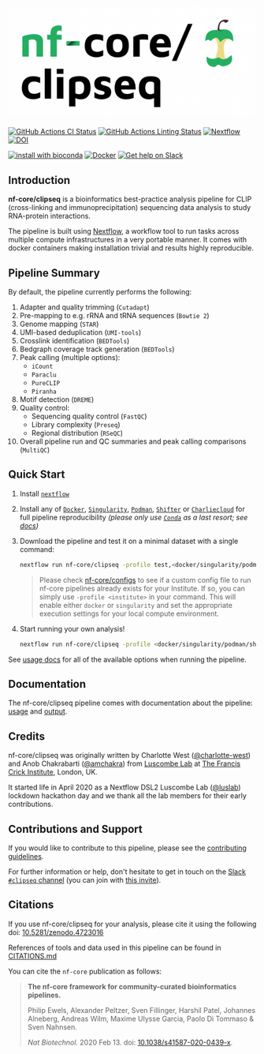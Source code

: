 # ![nf-core/clipseq](docs/images/nf-core-clipseq_logo.png)

[![GitHub Actions CI Status](https://github.com/nf-core/clipseq/workflows/nf-core%20CI/badge.svg)](https://github.com/nf-core/clipseq/actions)
[![GitHub Actions Linting Status](https://github.com/nf-core/clipseq/workflows/nf-core%20linting/badge.svg)](https://github.com/nf-core/clipseq/actions)
[![Nextflow](https://img.shields.io/badge/nextflow-%E2%89%A520.04.0-brightgreen.svg)](https://www.nextflow.io/)
[![DOI](https://zenodo.org/badge/DOI/10.5281/zenodo.4723016.svg)](https://doi.org/10.5281/zenodo.4723016)

[![install with bioconda](https://img.shields.io/badge/install%20with-bioconda-brightgreen.svg)](https://bioconda.github.io/)
[![Docker](https://img.shields.io/docker/automated/nfcore/clipseq.svg)](https://hub.docker.com/r/nfcore/clipseq)
[![Get help on Slack](http://img.shields.io/badge/slack-nf--core%20%23clipseq-4A154B?logo=slack)](https://nfcore.slack.com/channels/clipseq)

## Introduction

**nf-core/clipseq** is a bioinformatics best-practice analysis pipeline for CLIP (cross-linking and immunoprecipitation) sequencing data analysis to study RNA-protein interactions.

The pipeline is built using [Nextflow](https://www.nextflow.io), a workflow tool to run tasks across multiple compute infrastructures in a very portable manner. It comes with docker containers making installation trivial and results highly reproducible.

## Pipeline Summary

By default, the pipeline currently performs the following:

1. Adapter and quality trimming (`Cutadapt`)
2. Pre-mapping to e.g. rRNA and tRNA sequences (`Bowtie 2`)
3. Genome mapping (`STAR`)
4. UMI-based deduplication (`UMI-tools`)
5. Crosslink identification (`BEDTools`)
6. Bedgraph coverage track generation (`BEDTools`)
7. Peak calling (multiple options):
    - `iCount`
    - `Paraclu`
    - `PureCLIP`
    - `Piranha`
8. Motif detection (`DREME`)
9. Quality control:
    - Sequencing quality control (`FastQC`)
    - Library complexity (`Preseq`)
    - Regional distribution (`RSeQC`)
10. Overall pipeline run and QC summaries and peak calling comparisons (`MultiQC`)

## Quick Start

1. Install [`nextflow`](https://nf-co.re/usage/installation)

2. Install any of [`Docker`](https://docs.docker.com/engine/installation/), [`Singularity`](https://www.sylabs.io/guides/3.0/user-guide/), [`Podman`](https://podman.io/), [`Shifter`](https://nersc.gitlab.io/development/shifter/how-to-use/) or [`Charliecloud`](https://hpc.github.io/charliecloud/) for full pipeline reproducibility _(please only use [`Conda`](https://conda.io/miniconda.html) as a last resort; see [docs](https://nf-co.re/usage/configuration#basic-configuration-profiles))_

3. Download the pipeline and test it on a minimal dataset with a single command:

    ```bash
    nextflow run nf-core/clipseq -profile test,<docker/singularity/podman/shifter/charliecloud/conda/institute>
    ```

    > Please check [nf-core/configs](https://github.com/nf-core/configs#documentation) to see if a custom config file to run nf-core pipelines already exists for your Institute. If so, you can simply use `-profile <institute>` in your command. This will enable either `docker` or `singularity` and set the appropriate execution settings for your local compute environment.

4. Start running your own analysis!

    ```bash
    nextflow run nf-core/clipseq -profile <docker/singularity/podman/shifter/charliecloud/conda/institute> --input '[path to design file]' --fasta '[path to genome FASTA]'
    ```

See [usage docs](https://nf-co.re/clipseq/usage) for all of the available options when running the pipeline.

## Documentation

The nf-core/clipseq pipeline comes with documentation about the pipeline: [usage](https://nf-co.re/clipseq/usage) and [output](https://nf-co.re/clipseq/output).

## Credits

nf-core/clipseq was originally written by Charlotte West ([@charlotte-west](https://github.com/charlotte-west)) and Anob Chakrabarti ([@amchakra](https://github.com/amchakra)) from [Luscombe Lab](https://www.crick.ac.uk/research/labs/nicholas-luscombe) at [The Francis Crick Institute](https://www.crick.ac.uk/), London, UK.

It started life in April 2020 as a Nextflow DSL2 Luscombe Lab ([@luslab](https://github.com/luslab)) lockdown hackathon day and we thank all the lab members for their early contributions.

## Contributions and Support

If you would like to contribute to this pipeline, please see the [contributing guidelines](.github/CONTRIBUTING.md).

For further information or help, don't hesitate to get in touch on the [Slack `#clipseq` channel](https://nfcore.slack.com/channels/clipseq) (you can join with [this invite](https://nf-co.re/join/slack)).

## Citations

If you use  nf-core/clipseq for your analysis, please cite it using the following doi: [10.5281/zenodo.4723016](https://doi.org/10.5281/zenodo.4723016)

References of tools and data used in this pipeline can be found in [CITATIONS.md](https://github.com/nf-core/clipseq/CITATIONS.md)

You can cite the `nf-core` publication as follows:

> **The nf-core framework for community-curated bioinformatics pipelines.**
>
> Philip Ewels, Alexander Peltzer, Sven Fillinger, Harshil Patel, Johannes Alneberg, Andreas Wilm, Maxime Ulysse Garcia, Paolo Di Tommaso & Sven Nahnsen.
>
> _Nat Biotechnol._ 2020 Feb 13. doi: [10.1038/s41587-020-0439-x](https://dx.doi.org/10.1038/s41587-020-0439-x).
